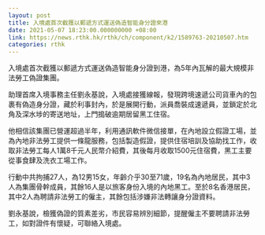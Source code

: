 ```yaml
---
layout: post
title: 入境處首次截獲以郵遞方式運送偽造智能身分證來港
date: 2021-05-07 18:23:00.000000000 +08:00
link: https://news.rthk.hk/rthk/ch/component/k2/1589763-20210507.htm
categories: rthk
---
```


入境處首次截獲以郵遞方式運送偽造智能身分證到港，為5年內瓦解的最大規模非法勞工偽證集團。

助理首席入境事務主任劉永基說，入境處接獲線報，發現跨境速遞公司貨車內的包裹有偽造身分證，藏於利事封內，於是展開行動，派員喬裝成速遞員，並鎖定於北角及深水埗的寄送地址，上門搗破逾期居留黑工住宿。

他相信該集團已營運超過半年，利用通訊軟件微信接單，在內地設立假證工場，並為內地非法勞工提供一條龍服務，包括製造假證，提供住宿培訓及協助找工作，收取非法勞工每人1萬8千元人民幣介紹費，其後每月收取1500元住宿費，黑工主要從事食肆及洗衣工場工作。

行動中共拘捕27人，為12男15女，年齡介乎30至71歲，19名為內地居民，其中3人為集團骨幹成員，其餘16人是以旅客身份入境的內地黑工。至於8名香港居民，其中2人為聘請非法勞工的僱主，其餘包括涉嫌非法轉讓身分證資料。

劉永基說，檢獲偽證的質素差劣，市民容易辨別細節，提醒僱主不要聘請非法勞工，如對證件有懷疑，可聯絡入境處。
